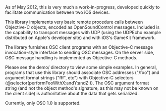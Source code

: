 As of May 2012, this is very much a work-in-progress, developed quickly to facilitate communication between two iOS devices.

This library implements very basic remote procedure calls between Objective-C objects, encoded as OpenSoundControl messages. Included is the capability to transport messages with UDP (using the UDPEcho example distributed on Apple's developer site) and with iOS's GameKit framework.

The library furnishes OSC client programs with an Objective-C message invocation-style interface to sending OSC messages. On the server side, OSC message handling is implemented as Objective-C methods.

Please see the demo/ directory to view some simple examples. In general, programs that use this library should associate OSC addresses ("/foo") and argument format strings ("fff", etc") with Objective-C selectors (@selector(performFooWithX:andY:andZ:)). The OSC argument format string (and not the object method's signature, as this may not be known on the client side) is authoritative about the data that gets serialized.

Currently, only OSC 1.0 is supported.